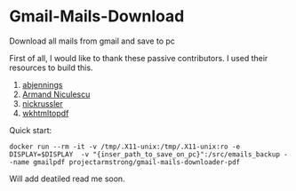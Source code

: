 # Gmail-Mails-Download
Download all mails from gmail and save to pc

First of all, I would like to thank these passive contributors. I used their resources to build this.
1) [abjennings](https://github.com/abjennings/gmail-backup)
2) [Armand Niculescu](http://www.media-division.com/using-python-to-batch-rename-email-files/)
3) [nickrussler](https://github.com/nickrussler/eml-to-pdf-converter)
4) [wkhtmltopdf](https://github.com/wkhtmltopdf/wkhtmltopdf)

Quick start:

`docker run --rm -it -v /tmp/.X11-unix:/tmp/.X11-unix:ro -e DISPLAY=$DISPLAY  -v "{inser_path_to_save_on_pc}":/src/emails_backup --name gmailpdf projectarmstrong/gmail-mails-downloader-pdf`

Will add deatiled read me soon.
